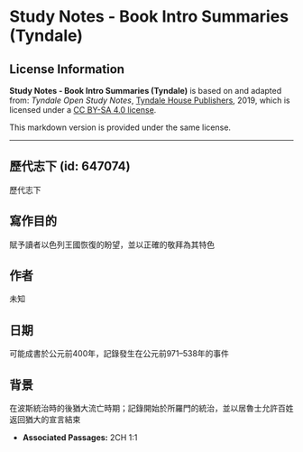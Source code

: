 # Study Notes - Book Intro Summaries (Tyndale)

## License Information

**Study Notes - Book Intro Summaries (Tyndale)** is based on and adapted from: _Tyndale Open Study Notes_, [Tyndale House Publishers](https://tyndaleopenresources.com/), 2019, which is licensed under a [CC BY-SA 4.0 license](https://creativecommons.org/licenses/by-sa/4.0/legalcode.en).

This markdown version is provided under the same license.



--------------------------------

## 歷代志下 (id: 647074)

歷代志下

寫作目的
----

賦予讀者以色列王國恢復的盼望，並以正確的敬拜為其特色

作者
--

未知

日期
--

可能成書於公元前400年，記錄發生在公元前971–538年的事件

背景
--

在波斯統治時的後猶大流亡時期；記錄開始於所羅門的統治，並以居魯士允許百姓返回猶大的宣言結束

* **Associated Passages:** 2CH 1:1

